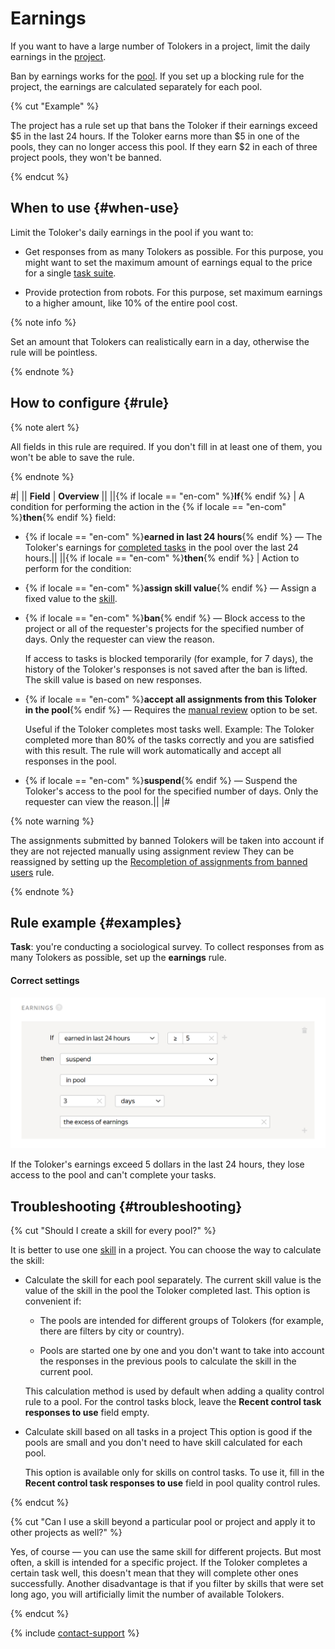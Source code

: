 # Earnings

If you want to have a large number of Tolokers in a project, limit the daily earnings in the [project](../../glossary.md#project).

Ban by earnings works for the [pool](../../glossary.md#pool). If you set up a blocking rule for the project, the earnings are calculated separately for each pool.

{% cut "Example" %}

The project has a rule set up that bans the Toloker if their earnings exceed $5 in the last 24 hours. If the Toloker earns more than $5 in one of the pools, they can no longer access this pool. If they earn $2 in each of three project pools, they won't be banned.

{% endcut %}

## When to use {#when-use}

Limit the Toloker's daily earnings in the pool if you want to:

- Get responses from as many Tolokers as possible. For this purpose, you might want to set the maximum amount of earnings equal to the price for a single [task suite](../../glossary.md#task-suite).

- Provide protection from robots. For this purpose, set maximum earnings to a higher amount, like 10% of the entire pool cost.

{% note info %}

Set an amount that Tolokers can realistically earn in a day, otherwise the rule will be pointless.

{% endnote %}

## How to configure {#rule}

{% note alert %}

All fields in this rule are required. If you don't fill in at least one of them, you won't be able to save the rule.

{% endnote %}

#|
|| **Field** | **Overview** ||
||{% if locale == "en-com" %}**If**{% endif %} | A condition for performing the action in the {% if locale == "en-com" %}**then**{% endif %} field:

- {% if locale == "en-com" %}**earned in last 24 hours**{% endif %} — The Toloker's earnings for [completed tasks](../../glossary.md#completed-tasks) in the pool over the last 24 hours.||
||{% if locale == "en-com" %}**then**{% endif %} | Action to perform for the condition:

- {% if locale == "en-com" %}**assign skill value**{% endif %} — Assign a fixed value to the [skill](nav.md).

- {% if locale == "en-com" %}**ban**{% endif %} — Block access to the project or all of the requester's projects for the specified number of days. Only the requester can view the reason.

    If access to tasks is blocked temporarily (for example, for 7 days), the history of the Toloker's responses is not saved after the ban is lifted. The skill value is based on new responses.

- {% if locale == "en-com" %}**accept all assignments from this Toloker in the pool**{% endif %} — Requires the [manual review](offline-accept.md) option to be set.

    Useful if the Toloker completes most tasks well. Example: The Toloker completed more than 80% of the tasks correctly and you are satisfied with this result. The rule will work automatically and accept all responses in the pool.

- {% if locale == "en-com" %}**suspend**{% endif %} — Suspend the Toloker's access to the pool for the specified number of days. Only the requester can view the reason.||
|#

{% note warning %}

The assignments submitted by banned Tolokers will be taken into account if they are not rejected manually using assignment review They can be reassigned by setting up the [Recompletion of assignments from banned users](restore-task-overlap.md) rule.

{% endnote %}

## Rule example {#examples}

**Task**: you're conducting a sociological survey. To collect responses from as many Tolokers as possible, set up the **earnings** rule.

#### Correct settings

![](../_images/control-rules/income/qcr-income_example1.png)

If the Toloker's earnings exceed 5 dollars in the last 24 hours, they lose access to the pool and can't complete your tasks.

## Troubleshooting {#troubleshooting}

{% cut "Should I create a skill for every pool?" %}

It is better to use one [skill](../../glossary.md#skill) in a project. You can choose the way to calculate the skill:

- Calculate the skill for each pool separately. The current skill value is the value of the skill in the pool the Toloker completed last. This option is convenient if:

    - The pools are intended for different groups of Tolokers (for example, there are filters by city or country).

    - Pools are started one by one and you don't want to take into account the responses in the previous pools to calculate the skill in the current pool.

    This calculation method is used by default when adding a quality control rule to a pool. For the control tasks block, leave the **Recent control task responses to use** field empty.

- Calculate skill based on all tasks in a project This option is good if the pools are small and you don't need to have skill calculated for each pool.

    This option is available only for skills on control tasks. To use it, fill in the **Recent control task responses to use** field in pool quality control rules.

{% endcut %}

{% cut "Can I use a skill beyond a particular pool or project and apply it to other projects as well?" %}

Yes, of course — you can use the same skill for different projects. But most often, a skill is intended for a specific project. If the Toloker completes a certain task well, this doesn't mean that they will complete other ones successfully. Another disadvantage is that if you filter by skills that were set long ago, you will artificially limit the number of available Tolokers.

{% endcut %}

{% include [contact-support](../_includes/contact-support.md) %}